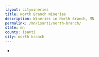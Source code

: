 ```yaml
---
layout: citywineries
title: North Branch Wineries
description: Wineries in North Branch, MN
permalink: /mn/isanti/north-branch/
state: mn
county: isanti
city: north branch
---
```

-
